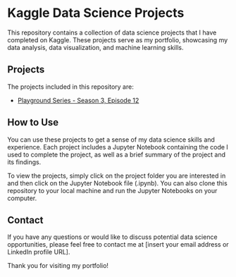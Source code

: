 # Kaggle Data Science Projects

This repository contains a collection of data science projects that I have completed on Kaggle. These projects serve as my portfolio, showcasing my data analysis, data visualization, and machine learning skills.

## Projects

The projects included in this repository are:

- [Playground Series - Season 3, Episode 12](https://github.com/caiocsn/Kaggle-Projects/blob/main/catboost-cluster-analysis.ipynb)

## How to Use

You can use these projects to get a sense of my data science skills and experience. Each project includes a Jupyter Notebook containing the code I used to complete the project, as well as a brief summary of the project and its findings.

To view the projects, simply click on the project folder you are interested in and then click on the Jupyter Notebook file (.ipynb). You can also clone this repository to your local machine and run the Jupyter Notebooks on your computer.

## Contact

If you have any questions or would like to discuss potential data science opportunities, please feel free to contact me at [insert your email address or LinkedIn profile URL].

Thank you for visiting my portfolio!
